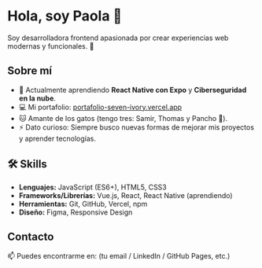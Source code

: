 # Hola, soy Paola 👋

Soy desarrolladora frontend apasionada por crear experiencias web modernas y funcionales. 🚀  

## Sobre mí
- 🌱 Actualmente aprendiendo **React Native con Expo** y **Ciberseguridad en la nube**.   
- 💻 Mi portafolio: [portafolio-seven-ivory.vercel.app](https://portafolio-seven-ivory.vercel.app/)  
- 🐱 Amante de los gatos (tengo tres: Samir, Thomas y Pancho 🐾).  
- ⚡ Dato curioso: Siempre busco nuevas formas de mejorar mis proyectos y aprender tecnologías.
  
## 🛠️ Skills
- **Lenguajes:** JavaScript (ES6+), HTML5, CSS3  
- **Frameworks/Librerías:** Vue.js, React, React Native (aprendiendo)  
- **Herramientas:** Git, GitHub, Vercel, npm  
- **Diseño:** Figma, Responsive Design  
  

## Contacto
📫 Puedes encontrarme en: (tu email / LinkedIn / GitHub Pages, etc.)  
